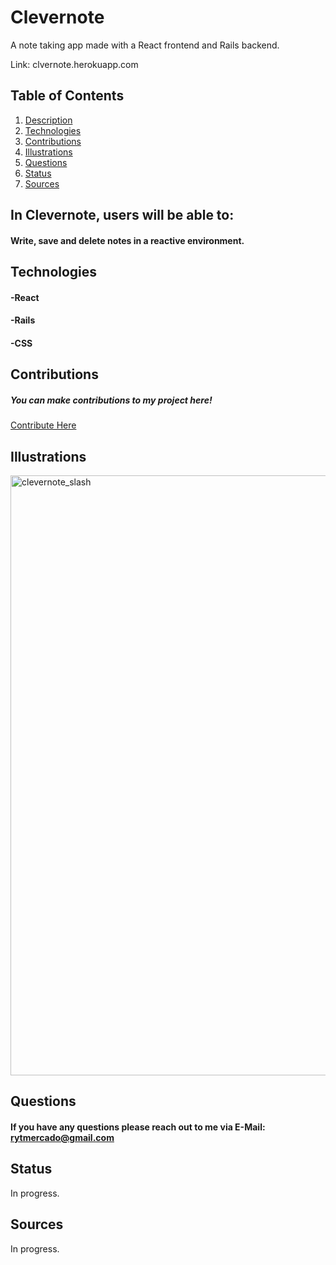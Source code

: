 # Clevernote
A note taking app made with a React frontend and Rails backend.

Link: clvernote.herokuapp.com

## Table of Contents
1. [Description](#description)
2. [Technologies](#technologies)
3. [Contributions](#contributions)
4. [Illustrations](#illustrations)
5. [Questions](#questions)
6. [Status](#status)
7. [Sources](#sources)

## In Clevernote, users will be able to: <a name="description"></a>
#### Write, save and delete notes in a reactive environment.

## Technologies <a name="technologies"></a>
#### -React
#### -Rails
#### -CSS

## Contributions <a name="contributions"></a>

##### You can make contributions to my project here!
 <a href="https://github.com/rytmercado">Contribute Here</a>
 
## Illustrations <a name="illustrations"></a>

<img width="960" alt="clevernote_slash" src="https://user-images.githubusercontent.com/83959916/144643722-584fe0d0-ddb6-474b-ace1-2816b4156774.png">

## Questions <a name="questions"></a>

#### If you have any questions please reach out to me via E-Mail: rytmercado@gmail.com

## Status <a name="status"></a>

In progress.
## Sources <a name="sources"></a>

In progress.
